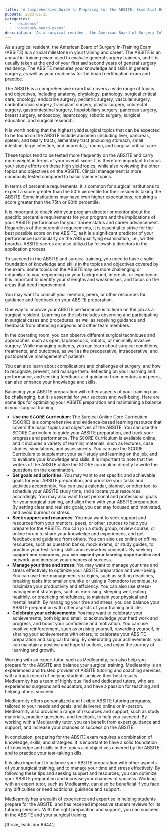 ```yaml
---
title: 'A Comprehensive Guide to Preparing for the ABSITE: Essential Resources and High-Yield Topics for Surgical Residents'
pubDate: 2023-01-25
categories:
  - 'residency'
  - 'residency-board-exams'
description: 'As a surgical resident, the American Board of Surgery InTraining Exam (ABSITE) is a crucial milestone in your training and career. The ABSITE is an annual '
---
```


As a surgical resident, the American Board of Surgery In-Training Exam (ABSITE) is a crucial milestone in your training and career. The ABSITE is an annual in-training exam used to evaluate general surgery trainees, and it is usually taken at the end of your first and second years of general surgery residency. The ABSITE measures your knowledge and skills in general surgery, as well as your readiness for the board certification exam and practice.

The ABSITE is a comprehensive exam that covers a wide range of topics and objectives, including anatomy, physiology, pathology, surgical critical care, oncology, endocrine surgery, pediatric surgery, vascular surgery, cardiothoracic surgery, transplant surgery, plastic surgery, colorectal surgery, gastrointestinal surgery, hepatobiliary surgery, pancreas surgery, breast surgery, endoscopy, laparoscopy, robotic surgery, surgical education, and surgical research.

It is worth noting that the highest yield surgical topics that can be expected to be found on the ABSITE include abdomen (including liver, pancreas, spleen, and biliary tract), alimentary tract (including stomach, small intestine, large intestine, and anorectal), trauma, and surgical critical care.

These topics tend to be tested more frequently on the ABSITE and carry more weight in terms of your overall score. It is therefore important to focus your study efforts on these high yield topics, while also reviewing the other topics and objectives on the ABSITE. Clincial management is more commonly tested compared to basic science topics.

In terms of percentile requirements, it is common for surgical institutions to expect a score greater than the 50th percentile for their residents taking the ABSITE. Some institutions may have even higher expectations, requiring a score greater than the 75th or 90th percentile.

It is important to check with your program director or mentor about the specific percentile requirements for your program and the implications of your ABSITE performance for your trainee status and career advancement. Regardless of the percentile requirements, it is essential to strive for the best possible score on the ABSITE, as it is a significant predictor of your performance (particularly on the ABS qualifying examination, i.e., written boards). ABSITE scores are also utilized by fellowship directors in the application process.

To succeed in the ABSITE and surgical training, you need to have a solid foundation of knowledge and skills in the topics and objectives covered by the exam. Some topics on the ABSITE may be more challenging or unfamiliar to you, depending on your background, interests, or experience. It is important to identify your strengths and weaknesses, and focus on the areas that need improvement.

You may want to consult your mentors, peers, or other resources for guidance and feedback on your ABSITE preparation.

One way to improve your ABSITE performance is to learn on the job as a surgical resident. Learning on the job includes observing and participating in surgical cases and procedures, as well as receiving guidance and feedback from attending surgeons and other team members.

In the operating room, you can observe different surgical techniques and approaches, such as open, laparoscopic, robotic, or minimally invasive surgery. While managing patients, you can learn about surgical conditions, treatments, and outcomes, as well as the preoperative, intraoperative, and postoperative management of patients.

You can also learn about complications and challenges of surgery, and how to recognize, prevent, and manage them. Reflecting on your learning and performance, and seeking feedback and guidance from mentors and peers, can also enhance your knowledge and skills.

Balancing your ABSITE preparation with other aspects of your training can be challenging, but it is essential for your success and well-being. Here are some tips for optimizing your ABSITE preparation and maintaining a balance in your surgical training:

- **Use the SCORE Curriculum**: The Surgical Online Core Curriculum (SCORE) is a comprehensive and evidence-based learning resource that covers the major topics and objectives of the ABSITE. You can use the SCORE Curriculum to guide your ABSITE preparation, and track your progress and performance. The SCORE Curriculum is available online, and it includes a variety of learning materials, such as lectures, case studies, simulations, and assessments. You can use the SCORE Curriculum to supplement your self-study and learning on the job, and to evaluate your knowledge and skills. It is important to note that the writers of the ABSITE utilize the SCORE curriculum directly to write the questions on the examination.
- **Set goals and priorities**: You may want to set specific and achievable goals for your ABSITE preparation, and prioritize your tasks and activities accordingly. You can use a calendar, planner, or other tool to schedule your ABSITE study time, and allocate your resources accordingly. You may also want to set personal and professional goals for your surgical training, and align them with your ABSITE preparation. By setting clear and realistic goals, you can stay focused and motivated, and avoid burnout or stress.
- **Seek support and resources**: You may want to seek support and resources from your mentors, peers, or other sources to help you prepare for the ABSITE. You can join a study group, review course, or online forum to share your knowledge and experiences, and get feedback and guidance from others. You can also use online or offline resources, such as question banks, mock exams, or study guides, to practice your test-taking skills and review key concepts. By seeking support and resources, you can expand your learning opportunities and network, and increase your chances of success.
- **Manage your time and stress**: You may want to manage your time and stress effectively to optimize your ABSITE preparation and well-being. You can use time-management strategies, such as setting deadlines, breaking tasks into smaller chunks, or using a Pomodoro technique, to maximize your productivity and efficiency. You can also use stress-management strategies, such as exercising, sleeping well, eating healthily, or practicing mindfulness, to maintain your physical and mental health. By managing your time and stress, you can balance your ABSITE preparation with other aspects of your training and life.
- **Celebrate your achievements**: You may want to celebrate your achievements, both big and small, to acknowledge your hard work and progress, and boost your confidence and motivation. You can use positive reinforcement, such as praising yourself, rewarding yourself, or sharing your achievements with others, to celebrate your ABSITE preparation and surgical training. By celebrating your achievements, you can maintain a positive and hopeful outlook, and enjoy the journey of learning and growth.

Working with an expert tutor, such as Medlearnity, can also help you prepare for the ABSITE and balance your surgical training. Medlearnity is an experienced and trusted provider of ABSITE tutoring and coaching services, with a track record of helping students achieve their best results. Medlearnity has a team of highly qualified and dedicated tutors, who are experienced surgeons and educators, and have a passion for teaching and helping others succeed.

Medlearnity offers personalized and flexible ABSITE tutoring programs, tailored to your needs and goals, and delivered online or in-person. Medlearnity also provides a range of resources and support, such as study materials, practice questions, and feedback, to help you succeed. By working with a Medlearnity tutor, you can benefit from expert guidance and support, and increase your chances of success on the ABSITE.

In conclusion, preparing for the ABSITE exam requires a combination of knowledge, skills, and strategies. It is important to have a solid foundation of knowledge and skills in the topics and objectives covered by the ABSITE, and to practice your test-taking skills.

It is also important to balance your ABSITE preparation with other aspects of your surgical training, and to manage your time and stress effectively. By following these tips and seeking support and resources, you can optimize your ABSITE preparation and increase your chances of success. Working with an expert tutor, such as Medlearnity, can also be beneficial if you face any difficulties or need additional guidance and support.

Medlearnity has a wealth of experience and expertise in helping students prepare for the ABSITE, and has received impressive student reviews for its tutoring services. With the right preparation and support, you can succeed in the ABSITE and your surgical training.

\[thrive_leads id='9644'\]
